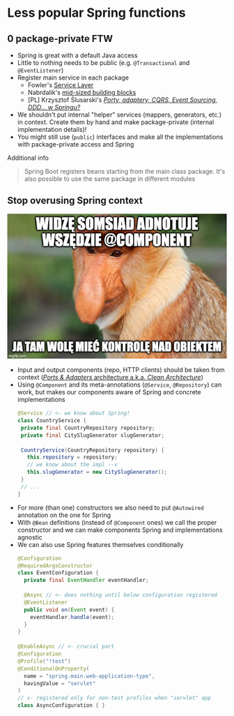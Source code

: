 # Less popular Spring functions

## 0 package-private FTW

* Spring is great with a default Java access
* Little to nothing needs to be public (e.g. `@Transactional` and `@EventListener`)
* Register main service in each package
   * Fowler's [Service Layer](https://martinfowler.com/eaaCatalog/serviceLayer.html)
   * Nabrdalik's [mid-sized building blocks](https://www.youtube.com/watch?v=KrLFs6f2bOA)
   * [PL] Krzysztof Ślusarski's [_Porty, adaptery, CQRS, Event Sourcing, DDD… w Springu?_](https://www.youtube.com/watch?v=Da42_gVqDKE)
* We shouldn't put internal "helper" services (mappers, generators, etc.) in context. Create them by hand and make
    package-private (internal implementation details)!
* You might still use (`public`) interfaces and make all the implementations with package-private access and Spring 

Additional info
> Spring Boot registers beans starting from the main class package. It's also possible to use the same package in different modules

## Stop overusing Spring context

![Ja tam wolę mieć kontrolę nad tworzeniem obiektów](./img/janusz.jpg)

* Input and output components (repo, HTTP clients) should be taken from context ([_Ports & Adapters_ architecture
  a.k.a. _Clean Architecture_](https://herbertograca.com/2017/11/16/explicit-architecture-01-ddd-hexagonal-onion-clean-cqrs-how-i-put-it-all-together/))
* Using `@Component` and its meta-annotations (`@Service`, `@Repository`) can work, but makes our components aware of
  Spring and concrete implementations
   ```java
  @Service // <- we know about Spring!
  class CountryService {
    private final CountryRepository repository;
    private final CitySlugGenerator slugGenerator;
   
    CountryService(CountryRepository repository) {
      this.repository = repository;
      // we know about the impl --v
      this.slugGenerator = new CitySlugGenerator();
    }
    // ...
  }
   ```
* For more (than one) constructors we also need to put `@Autowired` annotation on the one for Spring
* With `@Bean` definitions (instead of `@Component` ones) we call the proper constructor and we can make components
  Spring and implementations agnostic
* We can also use Spring features themselves conditionally
   ```java
   @Configuration
   @RequiredArgsConstructor
   class EventConfiguration {
     private final EventHandler eventHandler;

     @Async // <- does nothing until below configuration registered
     @EventListener
     public void on(Event event) {
       eventHandler.handle(event);
     }
   }

   @EnableAsync // <- crucial part
   @Configuration
   @Profile("!test")
   @ConditionalOnProperty(
     name = "spring.main.web-application-type",
     havingValue = "servlet"
   )
   // v- registered only for non-test profiles when "servlet" app
   class AsyncConfiguration { }
   ``` 
